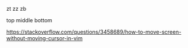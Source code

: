 zt
zz
zb

top middle bottom

https://stackoverflow.com/questions/3458689/how-to-move-screen-without-moving-cursor-in-vim
